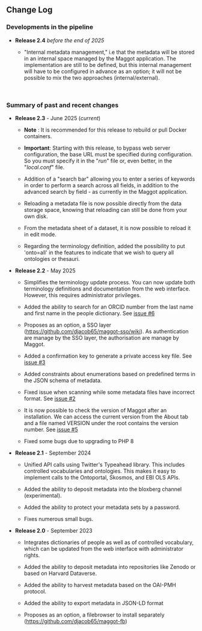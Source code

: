## Change Log


### Developments in the pipeline

* **Release 2.4** _before the end of 2025_

   * "Internal metadata management," i.e that the metadata will be stored in an internal space managed by the Maggot application. The implementation are still to be defined, but this internal management will have to be configured in advance as an option; it will not be possible to mix the two approaches (internal/external).

<br>

### Summary of past and recent changes

* **Release 2.3** -  June 2025 (_current_)

   * **Note** : It is recommended for this release to rebuild or pull Docker containers.

   * **Important**: Starting with this release, to bypass web server configuration, the base URL must be specified during configuration. So you must specify it in the "_run_" file or, even better, in the "_local.conf_" file.

   * Addition of a "search bar" allowing you to enter a series of keywords in order to perform a search across all fields, in addition to the advanced search by field - as currently in the Maggot application.

   * Reloading a metadata file is now possible directly from the data storage space, knowing that reloading can still be done from your own disk.

   * From the metadata sheet of a dataset, it is now possible to reload it in edit mode.

   * Regarding the terminology definition, added the possibility to put 'onto=all' in the features to indicate that we wish to query all ontologies or thesauri.


* **Release 2.2** - May 2025

   * Simplifies the terminology update process. You can now update both terminology definitions and documentation from the web interface. However, this requires administrator privileges.
   
   * Added the ability to search for an ORCID number from the last name and first name in the people dictionary. See [issue #6](https://github.com/inrae/pgd-mmdt/issues/6)

   * Proposes as an option, a SSO layer (https://github.com/djacob65/maggot-sso/wiki). As authentication are manage by the SSO layer, the authorisation are manage by Maggot.
   
   * Added a confirmation key to generate a private access key file. See [issue #3](https://github.com/inrae/pgd-mmdt/issues/3)

   * Added constraints about enumerations based on predefined terms in the JSON schema of metadata.

   * Fixed issue when scanning while some metadata files have incorrect format. See [issue #2](https://github.com/inrae/pgd-mmdt/issues/2)
   
   * It is now possible to check the version of Maggot after an installation. We can access the current version from the About tab and a file named VERSION under the root contains the version number. See [issue #5](https://github.com/inrae/pgd-mmdt/issues/5)

   * Fixed some bugs due to upgrading to PHP 8


* **Release 2.1** - September 2024

   * Unified API calls using Twitter's Typeahead library. This includes controlled vocabularies and ontologies. This makes it easy to implement calls to the Ontoportal, Skosmos, and EBI OLS APIs.

   * Added the ability to deposit metadata into the bloxberg channel (experimental).

   * Added the ability to protect your metadata sets by a password.

   * Fixes numerous small bugs.


* **Release 2.0** - September 2023

   * Integrates dictionaries of people as well as of controlled vocabulary, which can be updated from the web interface with administrator rights.
   
   * Added the ability to deposit metadata into repositories like Zenodo or based on Harvard Dataverse.

   * Added the ability to harvest metadata based on the OAI-PMH protocol.

   * Added the ability to export metadata in JSON-LD format

   * Proposes as an option, a filebrowser to install separately (https://github.com/djacob65/maggot-fb)

